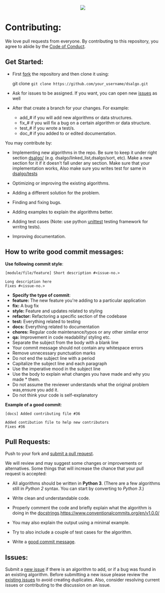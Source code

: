 <div style="text-align:center"><img src="https://miro.medium.com/max/840/1*RJMxLdTHqVBSijKmOO5MAg.jpeg" /></div>

# Contributing:

We love pull requests from everyone. By contributing to this repository, you
agree to abide by the [Code of Conduct](CODE_OF_CONDUCT.md).

## Get Started: 

* First [fork][fork] the repository and then clone it using:

    git clone `git clone https://github.com/your_username/dsalgo.git`

* Ask for issues to be assigned. If you want, you can open new [issues](#issues) as well

* After that create a branch for your changes. For example:  
  * add_# if you will add new algorithms or data structures.  
  * fix_# if you will fix a bug on a certain algorithm or data structure.  
  * test_# if you wrote a test/s.  
  * doc_# if you added to or edited documentation.

You may contribute by:

- Implementing new algorithms in the repo. Be sure to keep it under
right section [dsalgo/][dsalgo/] (e.g. dsalgo/linked_list,dsalgo/sort, etc). Make a new section for it if
it doesn't fall under any section. Make sure that your implementation works, Also make sure you writes test for same in [dsalgo/tests][tests] 

- Optimizing or improving the existing algorithms.
- Adding a different solution for the problem.
- Finding and fixing bugs.
- Adding examples to explain the algorithms better.
- Adding test cases (Note: use python [unittest][unittest] testing framework for wrritng tests).
- Improving documentation.
  

## How to write good commit messages:

**Use following commit style**:
```
[module/file/feature] Short description #<issue-no.>

Long description here
Fixes #<issue-no.>
```

* **Specify the type of commit**:
*  **feature:** The new feature you're adding to a particular application
* **fix:** A bug fix
*  **style:** Feature and updates related to styling
*  **refactor:** Refactoring a specific section of the codebase
*  **test:** Everything related to testing
*  **docs:** Everything related to documentation
*  **chores:** Regular code maintenance/typos or any other similar error
*  **qa:** Improvement in code readability/ styling etc.
* Separate the subject from the body with a blank line
* Your commit message should not contain any whitespace errors
* Remove unnecessary punctuation marks
* Do not end the subject line with a period
* Capitalize the subject line and each paragraph
* Use the imperative mood in the subject line
* Use the body to explain what changes you have made and why you made * them.
* Do not assume the reviewer understands what the original problem was,ensure you add it.
* Do not think your code is self-explanatory

**Example of a good commit**:

```
[docs] Added contributing file #36

Added contibution file to help new contributors
Fixes #36
```


## Pull Requests:
Push to your fork and [submit a pull request][pr].

We will review and may suggest some changes or improvements or alternatives.
Some things that will increase the chance that your pull request is accepted:

* All algorithms should be written in **Python 3**.
(There are a few algorithms still in _Python 2_ syntax. You can start by converting
 to _Python 3_.)

* Write clean and understandable code.
* Properly comment the code and briefly explain what the algorithm is doing in the [docstrings][docstr].https://www.conventionalcommits.org/en/v1.0.0/
* You may also explain the output using a minimal example.
* Try to also include a couple of test cases for the algorithm.
* Write a [good commit message][commit].


## Issues:
Submit a [new issue][newissue] if there is an algorithm to add, or if a bug was found in an existing algorithm. Before submitting a new issue please review the [existing issues][issues] to avoid creating duplicates. Also, consider resolving current issues or contributing to the discussion on an issue.


[fork]: https://help.github.com/articles/fork-a-repo/
[docstr]: https://www.python.org/dev/peps/pep-0257/#multi-line-docstrings
[commit]: https://www.conventionalcommits.org/en/v1.0.0/
[pr]: https://github.com/codesankalp/dsalgo/compare/
[tests]:https://github.com/codesankalp/dsalgo/tree/master/tests
[dsalgo/]:https://github.com/codesankalp/dsalgo/tree/master/dsalgo
[unittest]:https://docs.python.org/2/library/unittest.html
[newissue]: https://github.com/codesankalp/dsalgo/issues/new
[issues]: https://github.com/codesankalp/dsalgo/issues/
